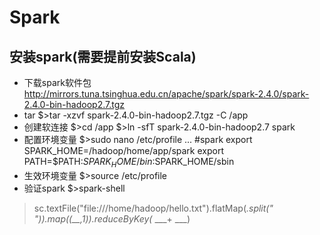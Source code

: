#  Spark

安装spark(需要提前安装Scala)
----------------
+ 下载spark软件包
  	http://mirrors.tuna.tsinghua.edu.cn/apache/spark/spark-2.4.0/spark-2.4.0-bin-hadoop2.7.tgz
+ tar
  	$>tar -xzvf spark-2.4.0-bin-hadoop2.7.tgz -C /app
+ 创建软连接
  	$>cd /app
  	$>ln -sfT spark-2.4.0-bin-hadoop2.7 spark
+ 配置环境变量
  	$>sudo nano /etc/profile 
  	...
  	#spark
  	export SPARK_HOME=/hadoop/home/app/spark
  	export PATH=$PATH:$SPARK_HOME/bin:$SPARK_HOME/sbin
+ 生效环境变量
  	$>source /etc/profile
+ 验证spark
  	$>spark-shell

> sc.textFile("file:///home/hadoop/hello.txt").flatMap(_.split(" ")).map((__,1)).reduceByKey(_ ___+ ___)

